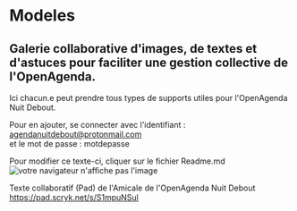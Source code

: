 # Modeles
## Galerie collaborative d'images, de textes et d'astuces pour faciliter une gestion collective de l'OpenAgenda.

Ici chacun.e peut prendre tous types de supports utiles pour l'OpenAgenda Nuit Debout. 

Pour en ajouter, se connecter avec l'identifiant :
agendanuitdebout@protonmail.com  
et le mot de passe :
motdepasse

Pour modifier ce texte-ci, cliquer sur le fichier Readme.md
![votre navigateur n'affiche pas l'image](https://raw.githubusercontent.com/AgendaDebout/modeles/master/R%C3%A9union_OpenAgendaNuitDebout.jpg)

Texte collaboratif (Pad) de l'Amicale de l'OpenAgenda Nuit Debout
https://pad.scryk.net/s/S1mpuNSul
